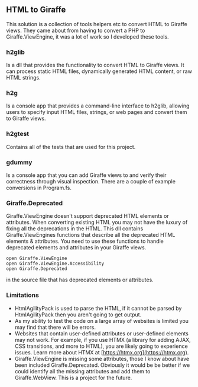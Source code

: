 
## HTML to Giraffe
This solution is a collection of tools helpers etc to convert HTML to Giraffe views. They came about from having to convert a PHP to Giraffe.ViewEngine, it was a lot of work so I developed these tools.

### h2glib
Is a dll that provides the functionality to convert HTML to Giraffe views. It can process static HTML files, dynamically generated HTML content, or raw HTML strings.

### h2g
Is a console app that provides a command-line interface to h2glib, allowing users to specify input HTML files, strings, or web pages and convert them to Giraffe views.

### h2gtest
Contains all of the tests that are used for this project.

### gdummy
Is a console app that you can add Giraffe views to and verify their correctness through visual inspection. There are a couple of example conversions in Program.fs.

### Giraffe.Deprecated
Giraffe.ViewEngine doesn't support deprecated HTML elements or attributes. When converting existing HTML you may not have the luxury of fixing all the deprecations in the HTML. This dll contains Giraffe.ViewEngines functions that describe all the deprecated HTML elements & attributes. You need to use these functions to handle deprecated elements and attributes in your Giraffe views.

```text
open Giraffe.ViewEngine
open Giraffe.ViewEngine.Accessibility
open Giraffe.Deprecated
```

in the source file that has deprecated elements or attributes.

### Limitations
- HtmlAgilityPack is used to parse the HTML, if it cannot be parsed by HtmlAgilityPack then you aren't going to get output.
- As my ability to test the code on a large array of websites is limited you may find that there will be errors.
- Websites that contain user-defined attributes or user-defined elements may not work. For example, if you use HTMX (a library for adding AJAX, CSS transitions, and more to HTML), you are likely going to experience issues. Learn more about HTMX at [https://htmx.org](https://htmx.org).
- Giraffe.ViewEngine is missing some attributes, those I know about have been included Giraffe.Deprecated. Obviously it would be be better if we could identify all the missing attributes and add them to Giraffe.WebView. This is a project for the future.


